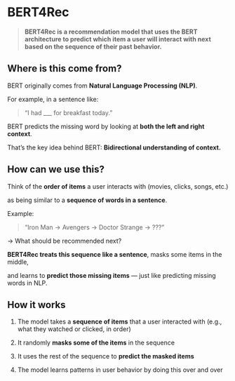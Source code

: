 
# BERT4Rec

> **BERT4Rec is a recommendation model that uses the BERT architecture to predict which item a user will interact with next based on the sequence of their past behavior.**


## Where is this come from?

BERT originally comes from **Natural Language Processing (NLP)**.

For example, in a sentence like:

  
> “I had ___ for breakfast today.”

BERT predicts the missing word by looking at **both the left and right context**.

That’s the key idea behind BERT: **Bidirectional understanding of context.**


## How can we use this?

Think of the **order of items** a user interacts with (movies, clicks, songs, etc.)

as being similar to a **sequence of words in a sentence**.

Example:

> “Iron Man → Avengers → Doctor Strange → ???”
  
→ What should be recommended next?

**BERT4Rec treats this sequence like a sentence**, masks some items in the middle,

and learns to **predict those missing items** — just like predicting missing words in NLP.


## How it works

1. The model takes a **sequence of items** that a user interacted with (e.g., what they watched or clicked, in order)

2. It randomly **masks some of the items** in the sequence

3. It uses the rest of the sequence to **predict the masked items**

4. The model learns patterns in user behavior by doing this over and over